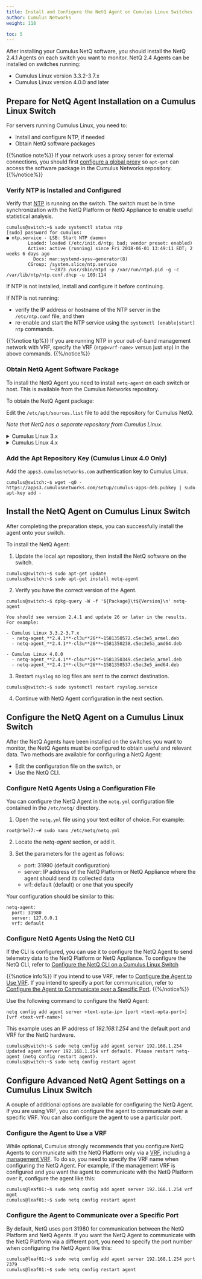 ```yaml
---
title: Install and Configure the NetQ Agent on Cumulus Linux Switches
author: Cumulus Networks
weight: 118

toc: 5
---
```

After installing your Cumulus NetQ software, you should install the  NetQ 2.4.1 Agents on each switch you want to monitor. NetQ 2.4 Agents can be installed on switches running:

- Cumulus Linux version 3.3.2-3.7.x
- Cumulus Linux version 4.0.0 and later

## Prepare for NetQ Agent Installation on a Cumulus Linux Switch

For servers running Cumulus Linux, you need to:

- Install and configure NTP, if needed
- Obtain NetQ software packages

{{%notice note%}}
If your network uses a proxy server for external connections, you should first [configure a global proxy](/cumulus-linux/System-Configuration/Configuring-a-Global-Proxy/) so `apt-get` can access the software package in the Cumulus Networks repository.
{{%/notice%}}

### Verify NTP is Installed and Configured

Verify that [NTP](/cumulus-linux/System-Configuration/Setting-Date-and-Time/) is running on the switch. The switch must be in time synchronization with the NetQ Platform or NetQ Appliance to enable useful statistical analysis.

```
cumulus@switch:~$ sudo systemctl status ntp
[sudo] password for cumulus:
● ntp.service - LSB: Start NTP daemon
        Loaded: loaded (/etc/init.d/ntp; bad; vendor preset: enabled)
        Active: active (running) since Fri 2018-06-01 13:49:11 EDT; 2 weeks 6 days ago
          Docs: man:systemd-sysv-generator(8)
        CGroup: /system.slice/ntp.service
                └─2873 /usr/sbin/ntpd -p /var/run/ntpd.pid -g -c /var/lib/ntp/ntp.conf.dhcp -u 109:114
```

If NTP is not installed, install and configure it before continuing.  

If NTP is not running:

- verify the IP address or hostname of the NTP server in the `/etc/ntp.conf` file, and then
- re-enable and start the NTP service using the `systemctl [enable|start] ntp` commands.

{{%notice tip%}}
If you are running NTP in your out-of-band management network with VRF, specify the VRF (`ntp@<vrf-name>` versus just `ntp`) in the above commands.
{{%/notice%}}

### Obtain NetQ Agent Software Package

To install the NetQ Agent you need to install `netq-agent` on each switch or host. This is available from the Cumulus Networks repository.

To obtain the NetQ Agent package:

Edit the `/etc/apt/sources.list` file to add the repository for Cumulus NetQ.

*Note that NetQ has a separate repository from Cumulus Linux.*

<details><summary>Cumulus Linux 3.x</summary>

```
cumulus@switch:~$ sudo nano /etc/apt/sources.list
...
deb http://apps3.cumulusnetworks.com/repos/deb CumulusLinux-3 netq-2.4
...
```

{{%notice tip%}}
The repository `deb http://apps3.cumulusnetworks.com/repos/deb CumulusLinux-3 netq-latest` can be used if you want to always retrieve the latest posted version of NetQ.
{{%/notice%}}
</details>
<details><summary>Cumulus Linux 4.x</summary>

```
cumulus@switch:~$ sudo nano /etc/apt/sources.list
...
deb http://apps3.cumulusnetworks.com/repos/deb CumulusLinux-4 netq-2.4
...
```

{{%notice tip%}}
The repository `deb http://apps3.cumulusnetworks.com/repos/deb     CumulusLinux-4 netq-latest` can be used if you want to always retrieve the latest posted version of NetQ.
{{%/notice%}}
</details>

### Add the Apt Repository Key (Cumulus Linux 4.0 Only)

Add the `apps3.cumulusnetworks.com` authentication key to Cumulus Linux.

```
cumulus@switch:~$ wget -qO - https://apps3.cumulusnetworks.com/setup/cumulus-apps-deb.pubkey | sudo apt-key add -
```

## Install the NetQ Agent on Cumulus Linux Switch

After completing the preparation steps, you can successfully install the agent onto your switch.

To install the NetQ Agent:

1. Update the local `apt` repository, then install the NetQ software on the switch.

```
cumulus@switch:~$ sudo apt-get update
cumulus@switch:~$ sudo apt-get install netq-agent
```

2. Verify you have the correct version of the Agent.

```
cumulus@switch:~$ dpkg-query -W -f '${Package}\t${Version}\n' netq-agent
```

    You should see version 2.4.1 and update 26 or later in the results. For example:

    - Cumulus Linux 3.3.2-3.7.x
      - netq-agent_**2.4.1**-cl3u**26**~1581350572.c5ec3e5_armel.deb
      - netq-agent_**2.4.1**-cl3u**26**~1581350238.c5ec3e5a_amd64.deb

    - Cumulus Linux 4.0.0
      - netq-agent_**2.4.1**-cl4u**26**~1581350349.c5ec3e5a_armel.deb
      - netq-agent_**2.4.1**-cl3u**26**~1581350537.c5ec3e5_amd64.deb

3. Restart `rsyslog` so log files are sent to the correct destination.

```
cumulus@switch:~$ sudo systemctl restart rsyslog.service
```

4. Continue with NetQ Agent configuration in the next section.

## Configure the NetQ Agent on a Cumulus Linux Switch

After the NetQ Agents have been installed on the switches you want to monitor, the NetQ Agents must be configured to obtain useful and relevant data. Two methods are available for configuring a NetQ Agent:

- Edit the configuration file on the switch, or
- Use the NetQ CLI.

### Configure NetQ Agents Using a Configuration File

You can configure the NetQ Agent in the `netq.yml` configuration file contained in the `/etc/netq/` directory.

1. Open the `netq.yml` file using your text editor of choice. For example:

```
root@rhel7:~# sudo nano /etc/netq/netq.yml
```

2. Locate the *netq-agent* section, or add it.

3. Set the parameters for the agent as follows:
    - port: 31980 (default configuration)
    - server: IP address of the NetQ Platform or NetQ Appliance where the agent should send its collected data
    - vrf: default (default) or one that you specify

Your configuration should be similar to this:

```
netq-agent:
  port: 31980
  server: 127.0.0.1
  vrf: default
```

### Configure NetQ Agents Using the NetQ CLI

If the CLI is configured, you can use it to configure the NetQ Agent to send telemetry data to the NetQ Platform or NetQ Appliance. To configure the NetQ CLI, refer to [Configure the NetQ CLI on a Cumulus Linux Switch](../../Install-NetQ-CLI/Install-NetQ-CLI-on-CL/#configure-the-netq-cli-on-a-cumulus-linux-switch)

{{%notice info%}}
If you intend to use VRF, refer to [Configure the Agent to Use VRF](#configure-the-agent-to-use-a-vrf). If you intend to specify a port for communication, refer to [Configure the Agent to Communicate over a Specific Port](#configure-the-agent-to-communicate-over-a-specific-port).
{{%/notice%}}

Use the following command to configure the NetQ Agent:

```
netq config add agent server <text-opta-ip> [port <text-opta-port>] [vrf <text-vrf-name>]
```

This example uses an IP address of *192.168.1.254* and the default port and VRF for the NetQ hardware.

```
cumulus@switch:~$ sudo netq config add agent server 192.168.1.254
Updated agent server 192.168.1.254 vrf default. Please restart netq-agent (netq config restart agent).
cumulus@switch:~$ sudo netq config restart agent
```

## Configure Advanced NetQ Agent Settings on a Cumulus Linux Switch

A couple of additional options are available for configuring the NetQ Agent. If you are using VRF, you can configure the agent to communicate over a specific VRF. You can also configure the agent to use a particular port.

### Configure the Agent to Use a VRF

While optional, Cumulus strongly recommends that you configure NetQ Agents to communicate with the NetQ Platform only via a [VRF](/cumulus-linux/Layer-3/Virtual-Routing-and-Forwarding-VRF/), including a [management VRF](/cumulus-linux/Layer-3/Management-VRF/). To do so, you need to specify the VRF name when configuring the NetQ Agent. For example, if the management VRF is configured and you want the agent to communicate with the NetQ Platform over it, configure the agent like this:

```
cumulus@leaf01:~$ sudo netq config add agent server 192.168.1.254 vrf mgmt
cumulus@leaf01:~$ sudo netq config restart agent
```

### Configure the Agent to Communicate over a Specific Port

By default, NetQ uses port 31980 for communication between the NetQ Platform and NetQ Agents. If you want the NetQ Agent to communicate with the NetQ Platform via a different port, you need to specify the port number when configuring the NetQ Agent like this:

```
cumulus@leaf01:~$ sudo netq config add agent server 192.168.1.254 port 7379
cumulus@leaf01:~$ sudo netq config restart agent
```